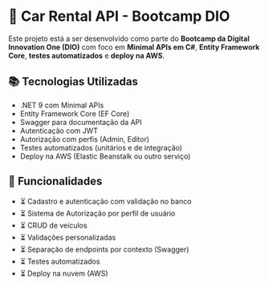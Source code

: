 ﻿# 🚗 Car Rental API - Bootcamp DIO

Este projeto está a ser desenvolvido como parte do **Bootcamp da Digital Innovation One (DIO)** com foco em **Minimal APIs em C#**, **Entity Framework Core**, **testes automatizados** e **deploy na AWS**.

## 📚 Tecnologias Utilizadas

- .NET 9 com Minimal APIs
- Entity Framework Core (EF Core)
- Swagger para documentação da API
- Autenticação com JWT
- Autorização com perfis (Admin, Editor)
- Testes automatizados (unitários e de integração)
- Deploy na AWS (Elastic Beanstalk ou outro serviço)

## 🔧 Funcionalidades

- ⏳ Cadastro e autenticação com validação no banco
- ⏳ Sistema de Autorização por perfil de usuário
- ⏳ CRUD de veículos
- ⏳ Validações personalizadas
- ⏳ Separação de endpoints por contexto (Swagger)
- ⏳ Testes automatizados
- ⏳ Deploy na nuvem (AWS)